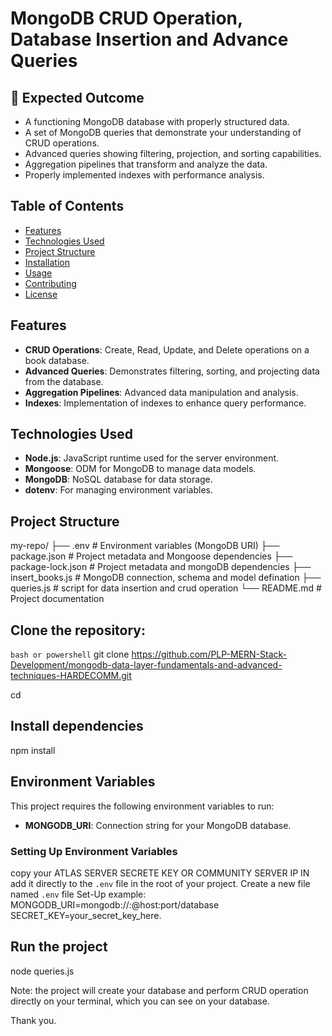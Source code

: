 #  MongoDB CRUD Operation, Database Insertion and Advance Queries


## 🧪 Expected Outcome

- A functioning MongoDB database with properly structured data.
- A set of MongoDB queries that demonstrate your understanding of CRUD operations.
- Advanced queries showing filtering, projection, and sorting capabilities.
- Aggregation pipelines that transform and analyze the data.
- Properly implemented indexes with performance analysis.

## Table of Contents

- [Features](#features)
- [Technologies Used](#technologies-used)
- [Project Structure](#project-structure)
- [Installation](#installation)
- [Usage](#usage)
- [Contributing](#contributing)
- [License](#license)

## Features

- **CRUD Operations**: Create, Read, Update, and Delete operations on a book database.
- **Advanced Queries**: Demonstrates filtering, sorting, and projecting data from the database.
- **Aggregation Pipelines**: Advanced data manipulation and analysis.
- **Indexes**: Implementation of indexes to enhance query performance.

## Technologies Used

- **Node.js**: JavaScript runtime used for the server environment.
- **Mongoose**: ODM for MongoDB to manage data models.
- **MongoDB**: NoSQL database for data storage.
- **dotenv**: For managing environment variables.

## Project Structure

my-repo/
├── .env # Environment variables (MongoDB URI)
├── package.json # Project metadata and Mongoose dependencies
├── package-lock.json # Project metadata and mongoDB dependencies
├── insert_books.js # MongoDB connection, schema and model defination
├── queries.js # script for data insertion and crud operation
└── README.md # Project documentation

## **Clone the repository**:
   ```bash or powershell```
   git clone https://github.com/PLP-MERN-Stack-Development/mongodb-data-layer-fundamentals-and-advanced-techniques-HARDECOMM.git
   
   cd <repository directory>

## Install dependencies
   npm install
   
## Environment Variables

This project requires the following environment variables to run:

- **MONGODB_URI**: Connection string for your MongoDB database.

### Setting Up Environment Variables
copy your ATLAS SERVER SECRETE KEY OR COMMUNITY SERVER IP IN
add it directly to the `.env` file in the root of your project. Create a new file named
`.env` file
 Set-Up example:
 MONGODB_URI=mongodb://<username>:<password>@host:port/database
 SECRET_KEY=your_secret_key_here.

 ## Run the project
 node queries.js 

 Note: the project will create your database and perform CRUD operation directly on your terminal, which you can see on  your database. 


 Thank you. 




   
   